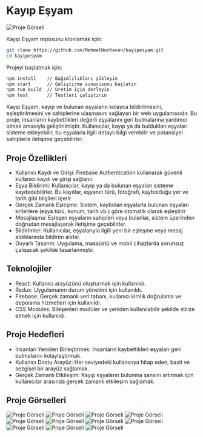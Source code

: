 # Kayıp Eşyam
![Proje Görseli](project_images/home.png)

Kayıp Eşyam reposunu klonlamak için:

```sh
git clone https://github.com/MehmetNurKavan/kayipesyam.git
cd kayipesyam
```

Projeyi başlatmak için:

```sh
npm install    // Bağımlılıkları yükleyin
npm start      // Geliştirme sunucusunu başlatın
npm run build  // Üretim için derleyin
npm test       // Testleri çalıştırın
```

Kayıp Eşyam, kayıp ve bulunan eşyaların kolayca bildirilmesini, eşleştirilmesini ve sahiplerine ulaşmasını sağlayan bir web uygulamasıdır. Bu proje, insanların kaybettikleri değerli eşyalarını geri bulmalarına yardımcı olmak amacıyla geliştirilmiştir. Kullanıcılar, kayıp ya da buldukları eşyaları sisteme ekleyebilir, bu eşyalarla ilgili detaylı bilgi verebilir ve potansiyel sahiplerle iletişime geçebilirler.

## Proje Özellikleri

- Kullanıcı Kaydı ve Girişi: Firebase Authentication kullanarak güvenli kullanıcı kaydı ve girişi sağlanır.
- Eşya Bildirimi: Kullanıcılar, kayıp ya da bulunan eşyaları sisteme kaydedebilirler. Bu kayıtlar, eşyanın türü, fotoğrafı, kaybolduğu yer ve tarih gibi bilgileri içerir.
- Gerçek Zamanlı Eşleşme: Sistem, kaybolan eşyalarla bulunan eşyaları kriterlere (eşya türü, konum, tarih vb.) göre otomatik olarak eşleştirir
- Mesajlaşma: Eşleşen eşyaların sahipleri veya bulanlar, sistem üzerinden doğrudan mesajlaşarak iletişime geçebilirler.
- Bildirimler: Kullanıcılar, eşyalarıyla ilgili yeni bir eşleşme veya mesaj aldıklarında bildirim alırlar.
- Duyarlı Tasarım: Uygulama, masaüstü ve mobil cihazlarda sorunsuz çalışacak şekilde tasarlanmıştır.

## Teknolojiler

- React: Kullanıcı arayüzünü oluşturmak için kullanıldı.
- Redux: Uygulamanın durum yönetimi için kullanıldı.
- Firebase: Gerçek zamanlı veri tabanı, kullanıcı kimlik doğrulama ve depolama hizmetleri için kullanıldı.
- CSS Modules: Bileşenleri modüler ve yeniden kullanılabilir şekilde stilize etmek için kullanıldı.

## Proje Hedefleri

- İnsanları Yeniden Birleştirmek: İnsanların kaybettikleri eşyaları geri bulmalarını kolaylaştırmak.
- Kullanıcı Dostu Arayüz: Her seviyedeki kullanıcıya hitap eden, basit ve sezgisel bir arayüz sağlamak.
- Gerçek Zamanlı Etkileşim: Kayıp eşyaların bulunma şansını artırmak için kullanıcılar arasında gerçek zamanlı etkileşim sağlamak.

## Proje Görselleri

![Proje Görseli](project_images/search.png)
![Proje Görseli](project_images/lost.png)
![Proje Görseli](project_images/found.png)
![Proje Görseli](project_images/request.png)
![Proje Görseli](project_images/request2.png)
![Proje Görseli](project_images/request_details.png)
![Proje Görseli](project_images/chat.png)
![Proje Görseli](project_images/recuest.png)
![Proje Görseli](project_images/signin.png)
![Proje Görseli](project_images/welcome.png)
![Proje Görseli](project_images/signOut.png)

